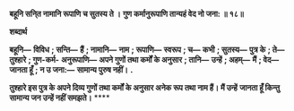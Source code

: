 **बहूनि सनि्त नामानि रूपाणि च सुतस्य ते ।** **गुण कर्मानुरूपाणि तान्यहं वेद नो जना: ॥ १८॥** 

**शब्दार्थ** 

**बहूनि—** **विविध** **; सन्ति—** **हैं** **; नामानि—** **नाम** **; रूपाणि—** **स्वरूप** **; च—** **कभी** **; सुतस्य—** **पुत्र के** **; ते—** **तुश्हारे** **; गुण-कर्म-** **अनुरूपाणि—** **अपने गुणों तथा कर्मों के अनुसार** **; तानि—** **उन्हें** **; अहम्—** **मैं** **; वेद—** **जानता हूँ** **; न उ जना:—** **सामान्य पुरुष नहीं।** **.** 

**तुश्हारे इस पुत्र के अपने दिव्य गुणों तथा कर्मों के अनुसार अनेक रूप तथा नाम हैं। मैं उन्हें** **जानता हूँ किन्तु सामान्य जन उन्हें नहीं समझते।** **** 